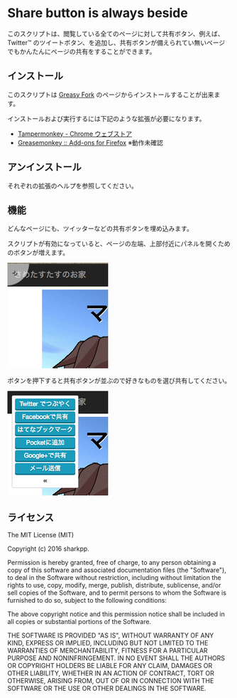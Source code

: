 # Share button is always beside

このスクリプトは、閲覧している全てのページに対して共有ボタン、例えば、Twitter™ のツイートボタン、を追加し、共有ボタンが備えられてい無いページでもかんたんにページの共有をすることができます。

## インストール

このスクリプトは [Greasy Fork](https://greasyfork.org/ja/scripts/25164-share-button-is-always-beside) のページからインストールすることが出来ます。

インストールおよび実行するには下記のような拡張が必要になります。

* [Tampermonkey - Chrome ウェブストア](https://chrome.google.com/webstore/detail/tampermonkey/dhdgffkkebhmkfjojejmpbldmpobfkfo?hl=ja)
* [Greasemonkey :: Add-ons for Firefox](https://addons.mozilla.org/ja/firefox/addon/greasemonkey/) ※動作未確認

## アンインストール

それぞれの拡張のヘルプを参照してください。

## 機能

どんなページにも、ツイッターなどの共有ボタンを埋め込みます。

スクリプトが有効になっていると、ページの左端、上部付近にパネルを開くためのボタンが増えます。

![ボタン](https://raw.githubusercontent.com/sharkpp-userscripts/share-button-is-always-beside/master/img/panel-close.png)

ボタンを押下すると共有ボタンが並ぶので好きなものを選び共有してください。

![共有](https://raw.githubusercontent.com/sharkpp-userscripts/share-button-is-always-beside/master/img/panel-open.png)

## ライセンス

The MIT License (MIT)

Copyright (c) 2016 sharkpp.

Permission is hereby granted, free of charge, to any person obtaining a copy
of this software and associated documentation files (the "Software"), to deal
in the Software without restriction, including without limitation the rights
to use, copy, modify, merge, publish, distribute, sublicense, and/or sell
copies of the Software, and to permit persons to whom the Software is
furnished to do so, subject to the following conditions:

The above copyright notice and this permission notice shall be included in
all copies or substantial portions of the Software.

THE SOFTWARE IS PROVIDED "AS IS", WITHOUT WARRANTY OF ANY KIND, EXPRESS OR
IMPLIED, INCLUDING BUT NOT LIMITED TO THE WARRANTIES OF MERCHANTABILITY,
FITNESS FOR A PARTICULAR PURPOSE AND NONINFRINGEMENT. IN NO EVENT SHALL THE
AUTHORS OR COPYRIGHT HOLDERS BE LIABLE FOR ANY CLAIM, DAMAGES OR OTHER
LIABILITY, WHETHER IN AN ACTION OF CONTRACT, TORT OR OTHERWISE, ARISING FROM,
OUT OF OR IN CONNECTION WITH THE SOFTWARE OR THE USE OR OTHER DEALINGS IN
THE SOFTWARE.
